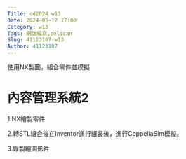 ```yaml
---
Title: cd2024 w13
Date: 2024-05-17 17:00
Category: w13
Tags: 網誌編寫,pelican 
Slug: 41123107-w13
Author: 41123107
---
```


使用NX製圖，組合零件並模擬

<!-- PELICAN_END_SUMMARY -->

# 內容管理系統2

1.NX繪製零件

2.轉STL組合後在Inventor進行組裝後，進行CoppeliaSim模擬。

3.錄製繪圖影片